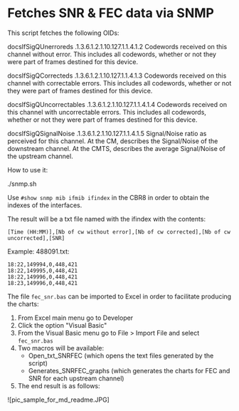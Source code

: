 
# Fetches SNR & FEC data via SNMP


This script fetches the following OIDs:

docsIfSigQUnerroreds	.1.3.6.1.2.1.10.127.1.1.4.1.2
	Codewords received on this channel without error.
 	This includes all codewords, whether or not they
 	were part of frames destined for this device.

docsIfSigQCorrecteds	.1.3.6.1.2.1.10.127.1.1.4.1.3
	Codewords received on this channel with correctable
 	errors. This includes all codewords, whether or not
 	they were part of frames destined for this device.

docsIfSigQUncorrectables  	.1.3.6.1.2.1.10.127.1.1.4.1.4
	Codewords received on this channel with uncorrectable
 	errors. This includes all codewords, whether or not
 	they were part of frames destined for this device.

docsIfSigQSignalNoise	.1.3.6.1.2.1.10.127.1.1.4.1.5
	Signal/Noise ratio as perceived for this channel.
 	At the CM, describes the Signal/Noise of the downstream
 	channel.  At the CMTS, describes the average Signal/Noise
 	of the upstream channel.

How to use it:

./snmp.sh

Use `#show snmp mib ifmib ifindex` in the CBR8 in order to obtain the indexes of the interfaces.

The result will be a txt file named with the ifindex with the contents:
```
[Time (HH:MM)],[Nb of cw without error],[Nb of cw corrected],[Nb of cw uncorrected],[SNR]
```

Example: 488091.txt:

```
18:22,149994,0,448,421
18:22,149995,0,448,421
18:22,149996,0,448,421
18:23,149996,0,448,421

```
The file `fec_snr.bas` can be imported to Excel in order to facilitate producing the charts:

1) From Excel main menu go to Developer
2) Click the option "Visual Basic"
3) From the Visual Basic menu go to File > Import File and select `fec_snr.bas`
4) Two macros will be available:
   - Open_txt_SNRFEC (which opens the text files generated by the script)
   - Generates_SNRFEC_graphs (which generates the charts for FEC and SNR for each upstream channel)
5) The end result is as follows:

![pic_sample_for_md_readme.JPG]



   
